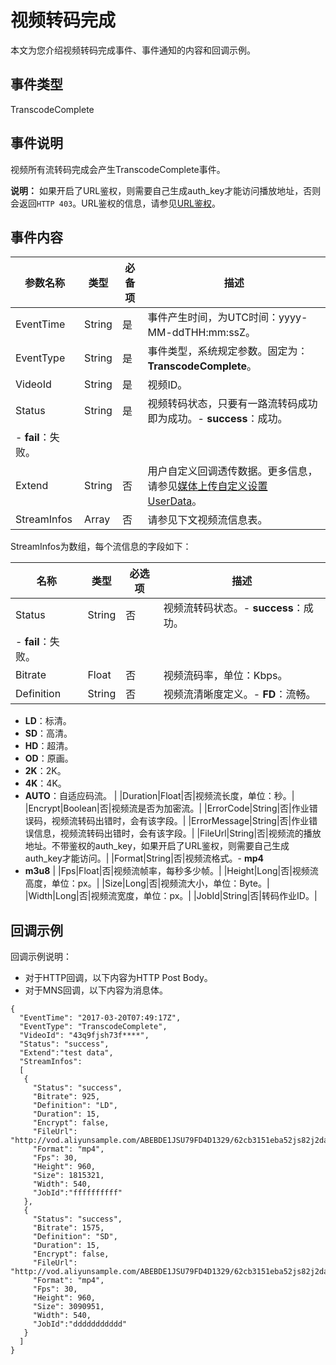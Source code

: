 # 视频转码完成

本文为您介绍视频转码完成事件、事件通知的内容和回调示例。

## 事件类型

TranscodeComplete

## 事件说明

视频所有流转码完成会产生TranscodeComplete事件。

**说明：** 如果开启了URL鉴权，则需要自己生成auth\_key才能访问播放地址，否则会返回`HTTP 403`。URL鉴权的信息，请参见[URL鉴权](/cn.zh-CN/开发指南/视频安全/URL鉴权.md)。

## 事件内容

|参数名称|类型|必备项|描述|
|----|--|---|--|
|EventTime|String|是|事件产生时间，为UTC时间：yyyy-MM-ddTHH:mm:ssZ。|
|EventType|String|是|事件类型，系统规定参数。固定为：**TranscodeComplete**。|
|VideoId|String|是|视频ID。|
|Status|String|是|视频转码状态，只要有一路流转码成功即为成功。-   **success**：成功。
-   **fail**：失败。 |
|Extend|String|否|用户自定义回调透传数据。更多信息，请参见[媒体上传自定义设置 UserData](/cn.zh-CN/服务端API/附录/请求参数说明.md)。|
|StreamInfos|Array|否|请参见下文视频流信息表。|

StreamInfos为数组，每个流信息的字段如下：

|名称|类型|必选项|描述|
|--|--|---|--|
|Status|String|否|视频流转码状态。-   **success**：成功。
-   **fail**：失败。 |
|Bitrate|Float|否|视频流码率，单位：Kbps。|
|Definition|String|否|视频流清晰度定义。-   **FD**：流畅。
-   **LD**：标清。
-   **SD**：高清。
-   **HD**：超清。
-   **OD**：原画。
-   **2K**：2K。
-   **4K**：4K。
-   **AUTO**：自适应码流。 |
|Duration|Float|否|视频流长度，单位：秒。|
|Encrypt|Boolean|否|视频流是否为加密流。|
|ErrorCode|String|否|作业错误码，视频流转码出错时，会有该字段。|
|ErrorMessage|String|否|作业错误信息，视频流转码出错时，会有该字段。|
|FileUrl|String|否|视频流的播放地址。不带鉴权的auth\_key，如果开启了URL鉴权，则需要自己生成auth\_key才能访问。|
|Format|String|否|视频流格式。-   **mp4**
-   **m3u8** |
|Fps|Float|否|视频流帧率，每秒多少帧。|
|Height|Long|否|视频流高度，单位：px。|
|Size|Long|否|视频流大小，单位：Byte。|
|Width|Long|否|视频流宽度，单位：px。|
|JobId|String|否|转码作业ID。|

## 回调示例

回调示例说明：

-   对于HTTP回调，以下内容为HTTP Post Body。
-   对于MNS回调，以下内容为消息体。

```
{ 
  "EventTime": "2017-03-20T07:49:17Z",
  "EventType": "TranscodeComplete", 
  "VideoId": "43q9fjsh73f****", 
  "Status": "success",
  "Extend":"test data",
  "StreamInfos": 
  [
   {
     "Status": "success",
     "Bitrate": 925,
     "Definition": "LD",
     "Duration": 15,
     "Encrypt": false,
     "FileUrl": "http://vod.aliyunsample.com/ABEBDE1JSU79FD4D1329/62cb3151eba52js82j2da3b55bc5****.mp4",
     "Format": "mp4",
     "Fps": 30,
     "Height": 960,
     "Size": 1815321,
     "Width": 540,
     "JobId":"ffffffffff"
   },
   {
     "Status": "success",
     "Bitrate": 1575,
     "Definition": "SD",
     "Duration": 15,
     "Encrypt": false,
     "FileUrl": "http://vod.aliyunsample.com/ABEBDE1JSU79FD4D1329/62cb3151eba52js82j2da3b55bc5****.mp4",
     "Format": "mp4",
     "Fps": 30,
     "Height": 960,
     "Size": 3090951,
     "Width": 540,
     "JobId":"ddddddddddd"
   }
  ]
}
```

